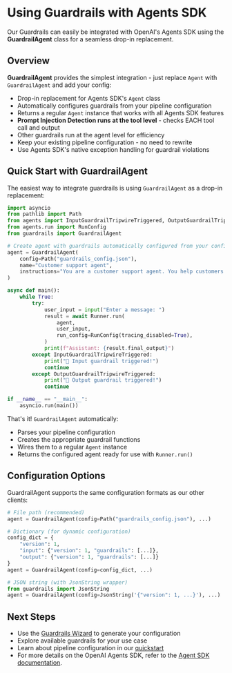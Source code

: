 # Using Guardrails with Agents SDK

Our Guardrails can easily be integrated with OpenAI's Agents SDK using the **GuardrailAgent** class for a seamless drop-in replacement.

## Overview

**GuardrailAgent** provides the simplest integration - just replace `Agent` with `GuardrailAgent` and add your config:

- Drop-in replacement for Agents SDK's `Agent` class
- Automatically configures guardrails from your pipeline configuration 
- Returns a regular `Agent` instance that works with all Agents SDK features
- **Prompt Injection Detection runs at the tool level** - checks EACH tool call and output
- Other guardrails run at the agent level for efficiency
- Keep your existing pipeline configuration - no need to rewrite
- Use Agents SDK's native exception handling for guardrail violations

## Quick Start with GuardrailAgent

The easiest way to integrate guardrails is using `GuardrailAgent` as a drop-in replacement:

```python
import asyncio
from pathlib import Path
from agents import InputGuardrailTripwireTriggered, OutputGuardrailTripwireTriggered, Runner
from agents.run import RunConfig
from guardrails import GuardrailAgent

# Create agent with guardrails automatically configured from your config file
agent = GuardrailAgent(
    config=Path("guardrails_config.json"),
    name="Customer support agent",
    instructions="You are a customer support agent. You help customers with their questions.",
)

async def main():
    while True:
        try:
            user_input = input("Enter a message: ")
            result = await Runner.run(
                agent,
                user_input,
                run_config=RunConfig(tracing_disabled=True),
            )
            print(f"Assistant: {result.final_output}")
        except InputGuardrailTripwireTriggered:
            print("🛑 Input guardrail triggered!")
            continue
        except OutputGuardrailTripwireTriggered:
            print("🛑 Output guardrail triggered!")
            continue

if __name__ == "__main__":
    asyncio.run(main())
```

That's it! `GuardrailAgent` automatically:

- Parses your pipeline configuration
- Creates the appropriate guardrail functions 
- Wires them to a regular `Agent` instance
- Returns the configured agent ready for use with `Runner.run()`

## Configuration Options

GuardrailAgent supports the same configuration formats as our other clients:

```python
# File path (recommended)
agent = GuardrailAgent(config=Path("guardrails_config.json"), ...)

# Dictionary (for dynamic configuration)
config_dict = {
    "version": 1,
    "input": {"version": 1, "guardrails": [...]},
    "output": {"version": 1, "guardrails": [...]}
}
agent = GuardrailAgent(config=config_dict, ...)

# JSON string (with JsonString wrapper)
from guardrails import JsonString
agent = GuardrailAgent(config=JsonString('{"version": 1, ...}'), ...)
```

## Next Steps

- Use the [Guardrails Wizard](https://guardrails.openai.com/) to generate your configuration
- Explore available guardrails for your use case  
- Learn about pipeline configuration in our [quickstart](./quickstart.md)
- For more details on the OpenAI Agents SDK, refer to the [Agent SDK documentation](https://openai.github.io/openai-agents-python/).

